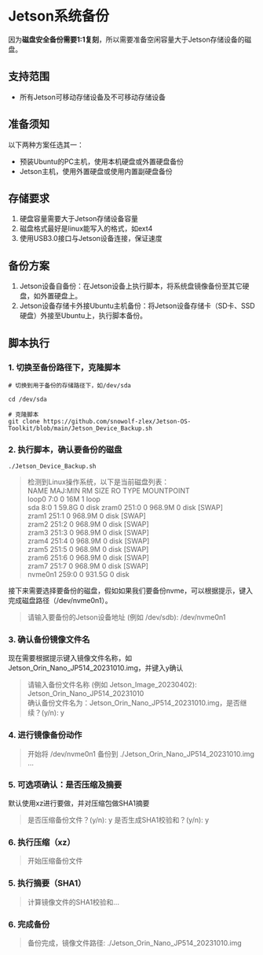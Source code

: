 # Jetson系统备份

因为**磁盘安全备份需要1:1复刻**，所以需要准备空闲容量大于Jetson存储设备的磁盘。

## 支持范围

- 所有Jetson可移动存储设备及不可移动存储设备

## 准备须知

以下两种方案任选其一：

- 预装Ubuntu的PC主机，使用本机硬盘或外置硬盘备份
- Jetson主机，使用外置硬盘或使用内置副硬盘备份

## 存储要求

1. 硬盘容量需要大于Jetson存储设备容量
2. 磁盘格式最好是linux能写入的格式，如ext4
3. 使用USB3.0接口与Jetson设备连接，保证速度

## 备份方案

1. Jetson设备自备份：在Jetson设备上执行脚本，将系统盘镜像备份至其它硬盘，如外置硬盘上。
2. Jetson设备存储卡外接Ubuntu主机备份：将Jetson设备存储卡（SD卡、SSD硬盘）外接至Ubuntu上，执行脚本备份。

## 脚本执行

### 1. 切换至备份路径下，克隆脚本

``` shell
# 切换到用于备份的存储路径下，如/dev/sda

cd /dev/sda

# 克隆脚本
git clone https://github.com/snowolf-zlex/Jetson-OS-Toolkit/blob/main/Jetson_Device_Backup.sh
```

### 2. 执行脚本，确认要备份的磁盘

``` shell
./Jetson_Device_Backup.sh
```

> 检测到Linux操作系统，以下是当前磁盘列表：  
> NAME    MAJ:MIN RM   SIZE RO TYPE MOUNTPOINT  
> loop0     7:0    0    16M  1 loop  
> sda       8:0    1  59.8G  0 disk
> zram0   251:0    0 968.9M  0 disk [SWAP]  
> zram1   251:1    0 968.9M  0 disk [SWAP]  
> zram2   251:2    0 968.9M  0 disk [SWAP]  
> zram3   251:3    0 968.9M  0 disk [SWAP]  
> zram4   251:4    0 968.9M  0 disk [SWAP]  
> zram5   251:5    0 968.9M  0 disk [SWAP]  
> zram6   251:6    0 968.9M  0 disk [SWAP]  
> zram7   251:7    0 968.9M  0 disk [SWAP]  
> nvme0n1 259:0    0 931.5G  0 disk  

接下来需要选择要备份的磁盘，假如如果我们要备份nvme，可以根据提示，键入完成磁盘路径（/dev/nvme0n1）。

> 请输入要备份的Jetson设备地址 (例如 /dev/sdb): /dev/nvme0n1

### 3. 确认备份镜像文件名

现在需要根据提示键入镜像文件名称，如Jetson_Orin_Nano_JP514_20231010.img，并键入y确认

> 请输入备份文件名称 (例如 Jetson_Image_20230402): Jetson_Orin_Nano_JP514_20231010  
> 确认备份文件名为：Jetson_Orin_Nano_JP514_20231010.img，是否继续？(y/n): y

### 4. 进行镜像备份动作

> 开始将 /dev/nvme0n1 备份到 ./Jetson_Orin_Nano_JP514_20231010.img ...

### 5. 可选项确认：是否压缩及摘要

默认使用xz进行要做，并对压缩包做SHA1摘要
> 是否压缩备份文件？(y/n): y
> 是否生成SHA1校验和？(y/n): y

### 6. 执行压缩（xz）

> 开始压缩备份文件  

### 5. 执行摘要（SHA1）

> 计算镜像文件的SHA1校验和...

### 6. 完成备份

> 备份完成，镜像文件路径: ./Jetson_Orin_Nano_JP514_20231010.img
